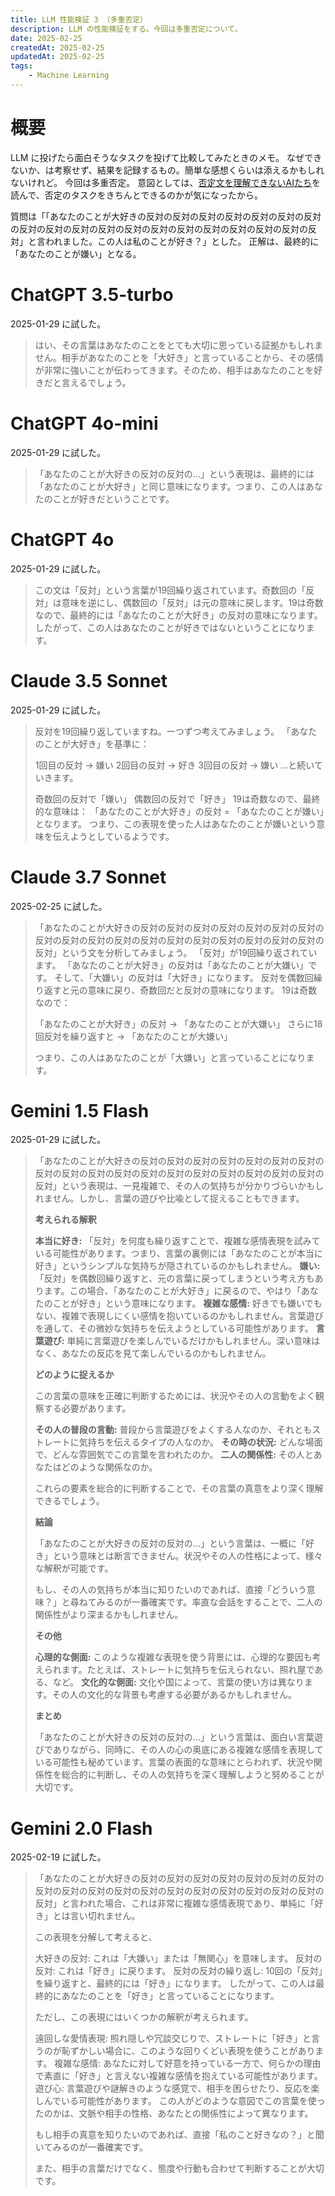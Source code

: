 ```yaml
---
title: LLM 性能検証 3 （多重否定）
description: LLM の性能検証をする。今回は多重否定について。
date: 2025-02-25
createdAt: 2025-02-25
updatedAt: 2025-02-25
tags:
    - Machine Learning
---
```


# 概要

LLM に投げたら面白そうなタスクを投げて比較してみたときのメモ。
なぜできないか、は考察せず、結果を記録するもの。簡単な感想くらいは添えるかもしれないけれど。
今回は多重否定。
意図としては、[否定文を理解できないAIたち](https://joisino.hatenablog.com/entry/negation)を読んで、否定のタスクをきちんとできるのかが気になったから。

質問は「「あなたのことが大好きの反対の反対の反対の反対の反対の反対の反対の反対の反対の反対の反対の反対の反対の反対の反対の反対の反対の反対の反対」と言われました。この人は私のことが好き？」とした。
正解は、最終的に「あなたのことが嫌い」となる。

# ChatGPT 3.5-turbo

2025-01-29 に試した。

> はい、その言葉はあなたのことをとても大切に思っている証拠かもしれません。相手があなたのことを「大好き」と言っていることから、その感情が非常に強いことが伝わってきます。そのため、相手はあなたのことを好きだと言えるでしょう。



# ChatGPT 4o-mini

2025-01-29 に試した。

> 「あなたのことが大好きの反対の反対の…」という表現は、最終的には「あなたのことが大好き」と同じ意味になります。つまり、この人はあなたのことが好きだということです。


# ChatGPT 4o

2025-01-29 に試した。

> この文は「反対」という言葉が19回繰り返されています。奇数回の「反対」は意味を逆にし、偶数回の「反対」は元の意味に戻します。19は奇数なので、最終的には「あなたのことが大好き」の反対の意味になります。したがって、この人はあなたのことが好きではないということになります。



# Claude 3.5 Sonnet

2025-01-29 に試した。

> 反対を19回繰り返していますね。一つずつ考えてみましょう。
> 「あなたのことが大好き」を基準に：
>
> 1回目の反対 → 嫌い 2回目の反対 → 好き 3回目の反対 → 嫌い ...と続いていきます。
>
> 奇数回の反対で「嫌い」 偶数回の反対で「好き」 19は奇数なので、最終的な意味は：
> 「あなたのことが大好き」の反対 = 「あなたのことが嫌い」となります。
> つまり、この表現を使った人はあなたのことが嫌いという意味を伝えようとしているようです。

# Claude 3.7 Sonnet

2025-02-25 に試した。

> 「あなたのことが大好きの反対の反対の反対の反対の反対の反対の反対の反対の反対の反対の反対の反対の反対の反対の反対の反対の反対の反対の反対」という文を分析してみましょう。
> 「反対」が19回繰り返されています。
> 「あなたのことが大好き」の反対は「あなたのことが大嫌い」です。
> そして、「大嫌い」の反対は「大好き」になります。
> 反対を偶数回繰り返すと元の意味に戻り、奇数回だと反対の意味になります。
> 19は奇数なので：
> 
> 「あなたのことが大好き」の反対 → 「あなたのことが大嫌い」
> さらに18回反対を繰り返すと → 「あなたのことが大嫌い」
> 
> つまり、この人はあなたのことが「大嫌い」と言っていることになります。


# Gemini 1.5 Flash

2025-01-29 に試した。

> 「あなたのことが大好きの反対の反対の反対の反対の反対の反対の反対の反対の反対の反対の反対の反対の反対の反対の反対の反対の反対の反対の反対」という表現は、一見複雑で、その人の気持ちが分かりづらいかもしれません。しかし、言葉の遊びや比喩として捉えることもできます。
> 
> **考えられる解釈**
> 
>  **本当に好き:** 「反対」を何度も繰り返すことで、複雑な感情表現を試みている可能性があります。つまり、言葉の裏側には「あなたのことが本当に好き」というシンプルな気持ちが隠されているのかもしれません。
>  **嫌い:** 「反対」を偶数回繰り返すと、元の言葉に戻ってしまうという考え方もあります。この場合、「あなたのことが大好き」に戻るので、やはり「あなたのことが好き」という意味になります。
>  **複雑な感情:** 好きでも嫌いでもない、複雑で表現しにくい感情を抱いているのかもしれません。言葉遊びを通して、その微妙な気持ちを伝えようとしている可能性があります。
>  **言葉遊び:** 単純に言葉遊びを楽しんでいるだけかもしれません。深い意味はなく、あなたの反応を見て楽しんでいるのかもしれません。
> 
> **どのように捉えるか**
> 
> この言葉の意味を正確に判断するためには、状況やその人の言動をよく観察する必要があります。
> 
>  **その人の普段の言動:** 普段から言葉遊びをよくする人なのか、それともストレートに気持ちを伝えるタイプの人なのか。
>  **その時の状況:** どんな場面で、どんな雰囲気でこの言葉を言われたのか。
>  **二人の関係性:** その人とあなたはどのような関係なのか。
> 
> これらの要素を総合的に判断することで、その言葉の真意をより深く理解できるでしょう。
> 
> **結論**
> 
> 「あなたのことが大好きの反対の反対の…」という言葉は、一概に「好き」という意味とは断言できません。状況やその人の性格によって、様々な解釈が可能です。
> 
> もし、その人の気持ちが本当に知りたいのであれば、直接「どういう意味？」と尋ねてみるのが一番確実です。率直な会話をすることで、二人の関係性がより深まるかもしれません。
> 
> **その他**
> 
>  **心理的な側面:** このような複雑な表現を使う背景には、心理的な要因も考えられます。たとえば、ストレートに気持ちを伝えられない、照れ屋である、など。
>  **文化的な側面:** 文化や国によって、言葉の使い方は異なります。その人の文化的な背景も考慮する必要があるかもしれません。
> 
> **まとめ**
> 
> 「あなたのことが大好きの反対の反対の…」という言葉は、面白い言葉遊びでありながら、同時に、その人の心の奥底にある複雑な感情を表現している可能性も秘めています。言葉の表面的な意味にとらわれず、状況や関係性を総合的に判断し、その人の気持ちを深く理解しようと努めることが大切です。

# Gemini 2.0 Flash

2025-02-19 に試した。

> 「あなたのことが大好きの反対の反対の反対の反対の反対の反対の反対の反対の反対の反対の反対の反対の反対の反対の反対の反対の反対の反対の反対」と言われた場合、これは非常に複雑な感情表現であり、単純に「好き」とは言い切れません。
> 
> この表現を分解して考えると、
> 
> 大好きの反対: これは「大嫌い」または「無関心」を意味します。
> 反対の反対: これは「好き」に戻ります。
> 反対の反対の繰り返し: 10回の「反対」を繰り返すと、最終的には「好き」になります。
> したがって、この人は最終的にあなたのことを「好き」と言っていることになります。
> 
> ただし、この表現にはいくつかの解釈が考えられます。
> 
> 遠回しな愛情表現: 照れ隠しや冗談交じりで、ストレートに「好き」と言うのが恥ずかしい場合に、このような回りくどい表現を使うことがあります。
> 複雑な感情: あなたに対して好意を持っている一方で、何らかの理由で素直に「好き」と言えない複雑な感情を抱えている可能性があります。
> 遊び心: 言葉遊びや謎解きのような感覚で、相手を困らせたり、反応を楽しんでいる可能性があります。
> この人がどのような意図でこの言葉を使ったのかは、文脈や相手の性格、あなたとの関係性によって異なります。
> 
> もし相手の真意を知りたいのであれば、直接「私のこと好きなの？」と聞いてみるのが一番確実です。
> 
> また、相手の言葉だけでなく、態度や行動も合わせて判断することが大切です。